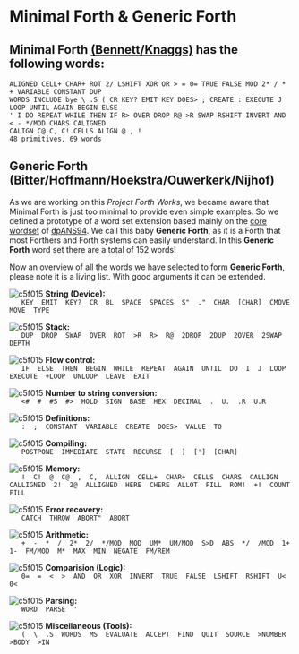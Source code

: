 # Minimal Forth & Generic Forth

## Minimal Forth [(Bennett/Knaggs)](http://www.euroforth.org/ef15/papers/knaggs.pdf) has the following words:
 
```
ALIGNED CELL+ CHAR+ ROT 2/ LSHIFT XOR OR > = 0= TRUE FALSE MOD 2* / * + VARIABLE CONSTANT DUP 
WORDS INCLUDE bye \ .S ( CR KEY? EMIT KEY DOES> ; CREATE : EXECUTE J LOOP UNTIL AGAIN BEGIN ELSE 
' I DO REPEAT WHILE THEN IF R> OVER DROP R@ >R SWAP RSHIFT INVERT AND < - */MOD CHARS CALIGNED 
CALIGN C@ C, C! CELLS ALIGN @ , ! 
48 primitives, 69 words
```

## Generic Forth (Bitter/Hoffmann/Hoekstra/Ouwerkerk/Nijhof)

As we are working on this *Project Forth Works*, we became aware that Minimal Forth is just too minimal to provide even simple examples. So we defined a prototype of a word set extension based mainly on the [core wordset](http://forth.sourceforge.net/std/dpans/dpans6.htm) of [dpANS94](http://www.openfirmware.info/data/docs/dpans94.pdf). We call this baby **Generic Forth**, as it is a Forth that most Forthers and Forth systems can easily understand.
In this **Generic Forth** word set there are a total of 152 words!

Now an overview of all the words we have selected to form **Generic Forth**, please note it is a living list. With good arguments it can be extended.

![c5f015](https://via.placeholder.com/15/c5f015/000000?text=+) **String (Device):**  
`    KEY  EMIT  KEY?  CR  BL  SPACE  SPACES  S"  ."  CHAR  [CHAR]  CMOVE  MOVE  TYPE  `  

![c5f015](https://via.placeholder.com/15/c5f015/000000?text=+) **Stack:**  
`    DUP  DROP  SWAP  OVER  ROT  >R  R>  R@  2DROP  2DUP  2OVER  2SWAP  DEPTH  `  

![c5f015](https://via.placeholder.com/15/c5f015/000000?text=+) **Flow control:**  
`    IF  ELSE  THEN  BEGIN  WHILE  REPEAT  AGAIN  UNTIL  DO  I  J  LOOP  EXECUTE  +LOOP  UNLOOP  LEAVE  EXIT  `  

![c5f015](https://via.placeholder.com/15/c5f015/000000?text=+) **Number to string conversion:**  
`    <#  #  #S  #>  HOLD  SIGN  BASE  HEX  DECIMAL  .  U.  .R  U.R  `  

![c5f015](https://via.placeholder.com/15/c5f015/000000?text=+) **Definitions:**  
`    :  ;  CONSTANT  VARIABLE  CREATE  DOES>  VALUE  TO  `  

![c5f015](https://via.placeholder.com/15/c5f015/000000?text=+) **Compiling:**  
`    POSTPONE  IMMEDIATE  STATE  RECURSE  [  ]  [']  [CHAR]  `  

![c5f015](https://via.placeholder.com/15/c5f015/000000?text=+) **Memory:**  
`    !  C!  @  C@  ,  C,  ALLIGN  CELL+  CHAR+  CELLS  CHARS  CALLIGN  CALLIGNED  2!  2@  ALLIGNED  HERE  CHERE  ALLOT  FILL  ROM!  +!  COUNT  FILL  `  

![c5f015](https://via.placeholder.com/15/c5f015/000000?text=+) **Error recovery:**  
`    CATCH  THROW  ABORT"  ABORT  `  

![c5f015](https://via.placeholder.com/15/c5f015/000000?text=+) **Arithmetic:**  
`    +  -  *  /  2*  2/  */MOD  MOD  UM*  UM/MOD  S>D  ABS  */  /MOD  1+  1-  FM/MOD  M*  MAX  MIN  NEGATE  FM/REM  `  

![c5f015](https://via.placeholder.com/15/c5f015/000000?text=+) **Comparision (Logic):**  
`    0=  =  <  >  AND  OR  XOR  INVERT  TRUE  FALSE  LSHIFT  RSHIFT  U<  0<  `  

![c5f015](https://via.placeholder.com/15/c5f015/000000?text=+) **Parsing:**  
`    WORD  PARSE  '  `  

![c5f015](https://via.placeholder.com/15/c5f015/000000?text=+) **Miscellaneous (Tools):**  
`    (  \  .S  WORDS  MS  EVALUATE  ACCEPT  FIND  QUIT  SOURCE  >NUMBER  >BODY  >IN  `  
